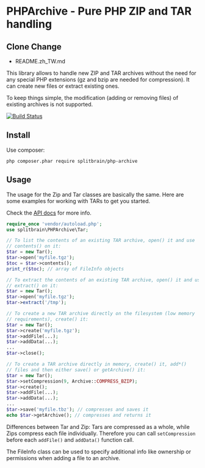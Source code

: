 PHPArchive - Pure PHP ZIP and TAR handling
==========================================

Clone Change
------------
* README.zh_TW.md

This library allows to handle new ZIP and TAR archives without the need for any special PHP extensions (gz and bzip are
needed for compression). It can create new files or extract existing ones.

To keep things simple, the modification (adding or removing files) of existing archives is not supported.

[![Build Status](https://travis-ci.org/splitbrain/php-archive.svg)](https://travis-ci.org/splitbrain/php-archive)

Install
-------

Use composer:

```php composer.phar require splitbrain/php-archive```

Usage
-----

The usage for the Zip and Tar classes are basically the same. Here are some
examples for working with TARs to get you started.

Check the [API docs](https://splitbrain.github.io/php-archive/) for more
info.


```php
require_once 'vendor/autoload.php';
use splitbrain\PHPArchive\Tar;

// To list the contents of an existing TAR archive, open() it and use
// contents() on it:
$tar = new Tar();
$tar->open('myfile.tgz');
$toc = $tar->contents();
print_r($toc); // array of FileInfo objects

// To extract the contents of an existing TAR archive, open() it and use
// extract() on it:
$tar = new Tar();
$tar->open('myfile.tgz');
$tar->extract('/tmp');

// To create a new TAR archive directly on the filesystem (low memory
// requirements), create() it:
$tar = new Tar();
$tar->create('myfile.tgz');
$tar->addFile(...);
$tar->addData(...);
...
$tar->close();

// To create a TAR archive directly in memory, create() it, add*()
// files and then either save() or getArchive() it:
$tar = new Tar();
$tar->setCompression(9, Archive::COMPRESS_BZIP);
$tar->create();
$tar->addFile(...);
$tar->addData(...);
...
$tar->save('myfile.tbz'); // compresses and saves it
echo $tar->getArchive(); // compresses and returns it
```

Differences between Tar and Zip: Tars are compressed as a whole, while Zips compress each file individually. Therefore
you can call ```setCompression``` before each ```addFile()``` and ```addData()``` function call.

The FileInfo class can be used to specify additional info like ownership or permissions when adding a file to
an archive.
